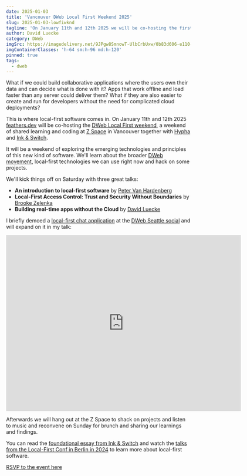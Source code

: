 ```yaml
---
date: 2025-01-03
title: 'Vancouver DWeb Local First Weekend 2025'
slug: 2025-01-03-lowfiwknd
tagline: 'On January 11th and 12th 2025 we will be co-hosting the first DWeb Local First weekend in Vancouver'
author: David Luecke
category: DWeb
imgSrc: https://imagedelivery.net/9JPgw8SmnowT-UlbCrbUxw/0b83d606-e110-4fd8-f0c6-88266dfc1600/public
imgContainerClasses: 'h-64 sm:h-96 md:h-120'
pinned: true
tags:
  - dweb
---
```


What if we could build collaborative applications where the users own their data and can decide what is done with it? Apps that work offline and load faster than any server could deliver them? What if they are also easier to create and run for developers without the need for complicated cloud deployments?

This is where local-first software comes in. On January 11th and 12th 2025 [feathers.dev](https://feathers.dev) will be co-hosting the [DWeb Local First weekend](https://lu.ma/2ul5uwdl), a weekend of shared learning and coding at [Z Space](https://z-space.ca/) in Vancouver together with [Hypha](https://hypha.coop/) and [Ink & Switch](https://www.inkandswitch.com/).

It will be a weekend of exploring the emerging technologies and principles of this new kind of software. We'll learn about the broader [DWeb movement](https://getdweb.net/), local-first technologies we can use right now and hack on some projects.

We'll kick things off on Saturday with three great talks:

- **An introduction to local-first software** by [Peter Van Hardenberg](https://www.inkandswitch.com/)
- **Local-First Access Control: Trust and Security Without Boundaries** by [Brooke Zelenka](https://notes.brooklynzelenka.com/)
- **Building real-time apps without the Cloud** by [David Luecke](https://bsky.app/profile/daffl.me)

I briefly demoed a [local-first chat application](https://dwebchat.feathers.dev/) at the [DWeb Seattle social](https://dwebyvr.org/dweb-seattle-social-trip-report/) and will expand on it in my talk:

<iframe src="https://archive.org/embed/dweb-seattle-nov-2024-david-lucke-dweb-seattle" width="640" height="480" frameborder="0" webkitallowfullscreen="true" mozallowfullscreen="true" allowfullscreen></iframe>

Afterwards we will hang out at the Z Space to shack on projects and listen to music and reconvene on Sunday for brunch and sharing our learnings and findings.

You can read the [foundational essay from Ink & Switch](https://www.inkandswitch.com/local-first/?ref=dwebyvr.org) and watch the [talks from the Local-First Conf in Berlin in 2024](https://www.youtube.com/@localfirstconf) to learn more about local-first software.

[RSVP to the event here](https://lu.ma/2ul5uwdl)
